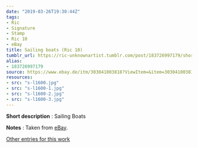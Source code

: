 ```yaml
---
date: "2019-03-26T19:30:44Z"
tags:
- Ric
- Signature
- Stamp
- Ric 10
- eBay
title: Sailing boats (Ric 10)
tumblr_url: https://ric-unknownartist.tumblr.com/post/183726997179/short-description-sailing-boats-notes-taken-from
alias:
- 183726997179
source: https://www.ebay.de/itm/303041003818?ViewItem=&item=303041003818
resources:
- src: "s-l1600.jpg"
- src: "s-l1600-1.jpg"
- src: "s-l1600-2.jpg"
- src: "s-l1600-3.jpg"
---
```


**Short description** :&nbsp;Sailing Boats

**Notes** : Taken from [eBay](https://www.ebay.de/itm/303041003818?ViewItem=&item=303041003818).

[Other entries for this work](/tags/Ric-10)
